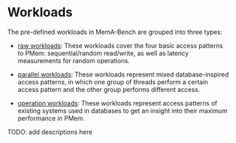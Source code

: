 # Workloads

The pre-defined workloads in MemA-Bench are grouped into three types:

- [raw workloads](raw/): These workloads cover the four basic access patterns to PMem: sequential/random
  read/write, as well as latency measurements for random operations.

- [parallel workloads](parallel/): These workloads represent mixed database-inspired access patterns, in
  which one group of threads perform a certain access pattern and the other group performs different access.

- [operation workloads](operations/): These workloads represent access patterns of existing systems used
  in databases to get an insight into their maximum performance in PMem.

TODO: add descriptions here
